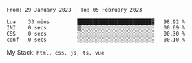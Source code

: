 <!--START_SECTION:waka-->

```text
From: 29 January 2023 - To: 05 February 2023

Lua    33 mins         ████████████████████████▓   98.92 %
INI    0 secs          ▒░░░░░░░░░░░░░░░░░░░░░░░░   00.69 %
CSS    0 secs          ░░░░░░░░░░░░░░░░░░░░░░░░░   00.30 %
conf   0 secs          ░░░░░░░░░░░░░░░░░░░░░░░░░   00.10 %
```

<!--END_SECTION:waka-->
My Stack: `html, css, js, ts, vue`
